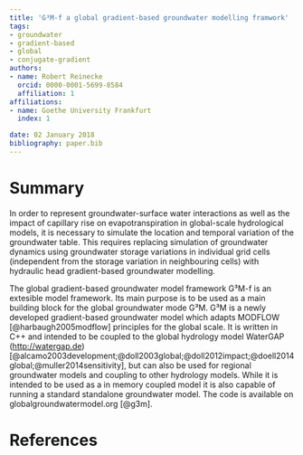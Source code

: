 ```yaml
---
title: 'G³M-f a global gradient-based groundwater modelling framwork'
tags:
- groundwater
- gradient-based
- global
- conjugate-gradient
authors:
- name: Robert Reinecke
  orcid: 0000-0001-5699-8584
  affiliation: 1
affiliations:
- name: Goethe University Frankfurt
  index: 1

date: 02 January 2018
bibliography: paper.bib
---
```


# Summary
In order to represent groundwater-surface water interactions as well as the impact of capillary rise on evapotranspiration in global-scale hydrological models, it is necessary to simulate the location and temporal variation of the groundwater table.
This requires replacing simulation of groundwater dynamics using groundwater storage variations in individual grid cells (independent from the storage variation in neighbouring cells) with hydraulic head gradient-based groundwater modelling.

The global gradient-based groundwater model framework G³M-f is an extesible model framework.
Its main purpose is to be used as a main building block for the global groundwater mode G³M.
G³M is a newly developed gradient-based groundwater model which adapts MODFLOW [@harbaugh2005modflow] principles for the global scale.
It is written in C++ and intended to be coupled to the global hydrology model WaterGAP (http://watergap.de) [@alcamo2003development;@doll2003global;@doll2012impact;@doell2014global;@muller2014sensitivity], but can also be used for regional groundwater models and coupling to other hydrology models.
While it is intended to be used as a in memory coupled model it is also capable of running a standard standalone groundwater model.
The code is available on globalgroundwatermodel.org [@g3m].

# References
